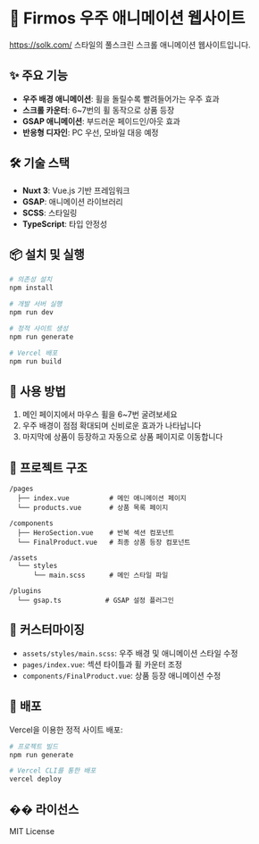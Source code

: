 # 🚀 Firmos 우주 애니메이션 웹사이트

https://solk.com/ 스타일의 풀스크린 스크롤 애니메이션 웹사이트입니다.

## ✨ 주요 기능

- **우주 배경 애니메이션**: 휠을 돌릴수록 빨려들어가는 우주 효과
- **스크롤 카운터**: 6~7번의 휠 동작으로 상품 등장
- **GSAP 애니메이션**: 부드러운 페이드인/아웃 효과
- **반응형 디자인**: PC 우선, 모바일 대응 예정

## 🛠 기술 스택

- **Nuxt 3**: Vue.js 기반 프레임워크
- **GSAP**: 애니메이션 라이브러리
- **SCSS**: 스타일링
- **TypeScript**: 타입 안정성

## 📦 설치 및 실행

```bash
# 의존성 설치
npm install

# 개발 서버 실행
npm run dev

# 정적 사이트 생성
npm run generate

# Vercel 배포
npm run build
```

## 🎯 사용 방법

1. 메인 페이지에서 마우스 휠을 6~7번 굴려보세요
2. 우주 배경이 점점 확대되며 신비로운 효과가 나타납니다
3. 마지막에 상품이 등장하고 자동으로 상품 페이지로 이동합니다

## 📁 프로젝트 구조

```
/pages
  ├── index.vue          # 메인 애니메이션 페이지
  └── products.vue       # 상품 목록 페이지
  
/components
  ├── HeroSection.vue    # 반복 섹션 컴포넌트
  └── FinalProduct.vue   # 최종 상품 등장 컴포넌트
  
/assets
  └── styles
      └── main.scss      # 메인 스타일 파일
      
/plugins
  └── gsap.ts           # GSAP 설정 플러그인
```

## 🎨 커스터마이징

- `assets/styles/main.scss`: 우주 배경 및 애니메이션 스타일 수정
- `pages/index.vue`: 섹션 타이틀과 휠 카운터 조정
- `components/FinalProduct.vue`: 상품 등장 애니메이션 수정

## 🚀 배포

Vercel을 이용한 정적 사이트 배포:

```bash
# 프로젝트 빌드
npm run generate

# Vercel CLI를 통한 배포
vercel deploy
```

## �� 라이선스

MIT License
